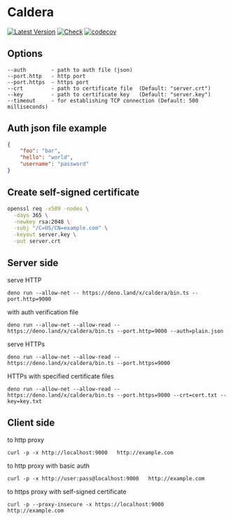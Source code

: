 # Caldera

[![Latest Version](https://img.shields.io/endpoint?url=https%3A%2F%2Fapiland.deno.dev%2Fshields%2Fcaldera%2Fversion)](https://deno.land/x/caldera)
[![Check](https://github.com/stableness/caldera/actions/workflows/check.yml/badge.svg)](https://github.com/stableness/caldera/actions)
[![codecov](https://codecov.io/gh/stableness/caldera/branch/master/graph/badge.svg?token=4AOC9D1CXA)](https://codecov.io/gh/stableness/caldera)





## Options

    --auth        - path to auth file (json)                         
    --port.http   - http port                                        
    --port.https  - https port                                       
    --crt         - path to certificate file  (Default: "server.crt")
    --key         - path to certificate key   (Default: "server.key")
    --timeout     - for establishing TCP connection (Default: 500 milliseconds)





## Auth json file example

```json
{
    "foo": "bar",
    "hello": "world",
    "username": "password"
}
```



## Create self-signed certificate

```sh
openssl req -x509 -nodes \
  -days 365 \
  -newkey rsa:2048 \
  -subj "/C=US/CN=example.com" \
  -keyout server.key \
  -out server.crt
```



## Server side

serve HTTP
```
deno run --allow-net -- https://deno.land/x/caldera/bin.ts --port.http=9000
```

with auth verification file
```
deno run --allow-net --allow-read -- https://deno.land/x/caldera/bin.ts --port.http=9000 --auth=plain.json
```

serve HTTPs
```
deno run --allow-net --allow-read -- https://deno.land/x/caldera/bin.ts --port.https=9000
```

HTTPs with specified certificate files
```
deno run --allow-net --allow-read -- https://deno.land/x/caldera/bin.ts --port.https=9000 --crt=cert.txt --key=key.txt
```



## Client side

to http proxy
```
curl -p -x http://localhost:9000   http://example.com
```

to http proxy with basic auth
```
curl -p -x http://user:pass@localhost:9000   http://example.com
```

to https proxy with self-signed certificate
```
curl -p --proxy-insecure -x https://localhost:9000   http://example.com
```

